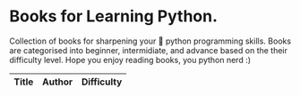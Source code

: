 # Books for Learning Python.

Collection of books for sharpening your 🐍 python programming skills. Books are categorised into beginner, intermidiate, and advance based on the their difficulty level.
Hope you enjoy reading books, you python nerd :)

|Title|Author|Difficulty|
|---|---|---|
